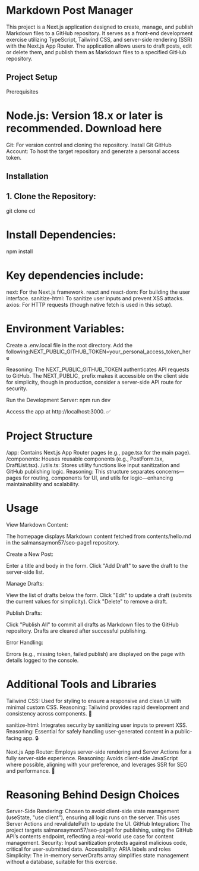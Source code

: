 #  Markdown Post Manager
This project is a Next.js application designed to create, manage, and publish Markdown files to a GitHub repository. It serves as a front-end development exercise utilizing TypeScript, Tailwind CSS, and server-side rendering (SSR) with the Next.js App Router. The application allows users to draft posts, edit or delete them, and publish them as Markdown files to a specified GitHub repository.
## Project Setup
 Prerequisites

# Node.js: Version 18.x or later is recommended. Download here
Git: For version control and cloning the repository. Install Git
GitHub Account: To host the target repository and generate a personal access token.

## Installation

## 1. Clone the Repository:
git clone <your-repository-url>
cd <repository-name>


# Install Dependencies:
npm install


# Key dependencies include:
next: For the Next.js framework.
react and react-dom: For building the user interface.
sanitize-html: To sanitize user inputs and prevent XSS attacks.
axios: For HTTP requests (though native fetch is used in this setup).




# Environment Variables:

Create a .env.local file in the root directory.
Add the following:NEXT_PUBLIC_GITHUB_TOKEN=your_personal_access_token_here


Reasoning: The NEXT_PUBLIC_GITHUB_TOKEN authenticates API requests to GitHub. The NEXT_PUBLIC_ prefix makes it accessible on the client side for simplicity, though in production, consider a server-side API route for security.


Run the Development Server:
npm run dev


Access the app at http://localhost:3000. ✅



# Project Structure

/app: Contains Next.js App Router pages (e.g., page.tsx for the main page).
/components: Houses reusable components (e.g., PostForm.tsx, DraftList.tsx).
/utils.ts: Stores utility functions like input sanitization and GitHub publishing logic.
Reasoning: This structure separates concerns—pages for routing, components for UI, and utils for logic—enhancing maintainability and scalability.

# Usage

View Markdown Content:

The homepage displays Markdown content fetched from contents/hello.md in the salmansaymon57/seo-page1 repository.


Create a New Post:

Enter a title and body in the form.
Click "Add Draft" to save the draft to the server-side list.


Manage Drafts:

View the list of drafts below the form.
Click "Edit" to update a draft (submits the current values for simplicity).
Click "Delete" to remove a draft.


Publish Drafts:

Click "Publish All" to commit all drafts as Markdown files to the GitHub repository.
Drafts are cleared after successful publishing.


Error Handling:

Errors (e.g., missing token, failed publish) are displayed on the page with details logged to the console.



# Additional Tools and Libraries

Tailwind CSS: Used for styling to ensure a responsive and clean UI with minimal custom CSS.
Reasoning: Tailwind provides rapid development and consistency across components. 🌟


sanitize-html: Integrates security by sanitizing user inputs to prevent XSS.
Reasoning: Essential for safely handling user-generated content in a public-facing app. 🔒


Next.js App Router: Employs server-side rendering and Server Actions for a fully server-side experience.
Reasoning: Avoids client-side JavaScript where possible, aligning with your preference, and leverages SSR for SEO and performance. 🚀



# Reasoning Behind Design Choices

Server-Side Rendering: Chosen to avoid client-side state management (useState, "use client"), ensuring all logic runs on the server. This uses Server Actions and revalidatePath to update the UI.
GitHub Integration: The project targets salmansaymon57/seo-page1 for publishing, using the GitHub API’s contents endpoint, reflecting a real-world use case for content management.
Security: Input sanitization protects against malicious code, critical for user-submitted data.
Accessibility: ARIA labels and roles
Simplicity: The in-memory serverDrafts array simplifies state management without a database, suitable for this exercise.
